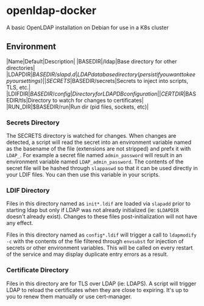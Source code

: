 # openldap-docker
A basic OpenLDAP installation on Debian for use in a K8s cluster

## Environment
|Name|Default|Description|
|BASEDIR|/ldap|Base directory for other directories|
|LDAPDIR|$BASEDIR/slapd.d|LDAP database directory (persist if you want to keep your settings)|
|SECRETS|$BASEDIR/secrets|Secrets to inject into scripts, TLS, etc.|
|LDIFDIR|$BASEDIR/config|Directory for LDAP DB configuration|
|CERTDIR|$BASEDIR/tls|Directory to watch for changes to certificates|
|RUN_DIR|$BASEDIR/run|Run dir (pid files, sockets, etc)|

### Secrets Directory
The SECRETS directory is watched for changes. When changes are detected, a script will read the secret into an environment variable named as the basename of the file (extensions are not stripped) and prefx it with `LDAP_`. For example a secret file named `admin_password` will result in an environment variable named `LDAP_admin_password`. The contents of the secret file will be hashed through `slappaswd` so that it can be used directly in your LDIF files.  You can then use this variable in your scripts.

### LDIF Directory
Files in this directory named as `init*.ldif` are loaded via `slapadd` prior to starting ldap but only if LDAP was not already initialized (ie: `$LDAPDIR` doesn't already exist). Changes to these files post-initialization will not have any effect. 

Files in this directory named as `config*.ldif` will trigger a call to `ldapmodify -c` with the contents of the file filtered through `envsubst` for injection of secrets or other environment variables. This will be called on every restart of the service and may display duplicate entry errors as a result. 

### Certificate Directory
Files in this directory are for TLS over LDAP (ie: LDAPS). A script will trigger LDAP to reload the certificates when they are close to expiring. It's up to you to renew them manually or use cert-manager. 
